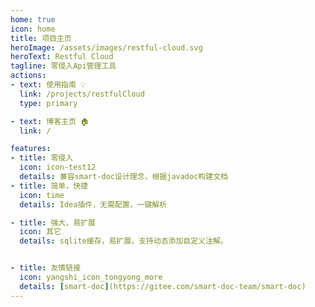 ```yaml
---
home: true
icon: home
title: 项目主页
heroImage: /assets/images/restful-cloud.svg
heroText: Restful Cloud
tagline: 零侵入Api管理工具
actions:
- text: 使用指南 💡
  link: /projects/restfulCloud
  type: primary

- text: 博客主页 🏠
  link: /

features:
- title: 零侵入
  icon: icon-test12
  details: 兼容smart-doc设计理念，根据javadoc构建文档
- title: 简单，快捷
  icon: time
  details: Idea插件，无需配置，一键解析

- title: 强大，易扩展
  icon: 其它
  details: sqlite缓存，易扩展，支持动态添加自定义注解。


- title: 友情链接
  icon: yangshi_icon_tongyong_more
  details: [smart-doc](https://gitee.com/smart-doc-team/smart-doc)
---
```


